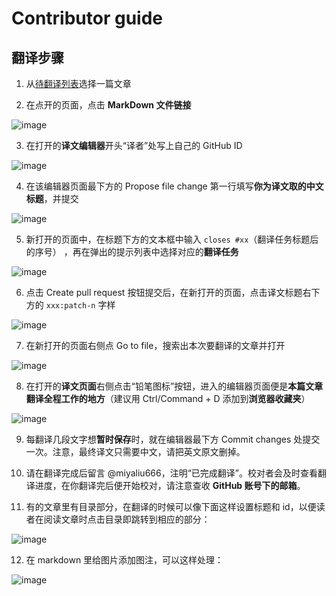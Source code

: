 # Contributor guide

## 翻译步骤

1. 从[待翻译列表][1]选择一篇文章

2. 在点开的页面，点击 **MarkDown 文件链接**

![image](https://user-images.githubusercontent.com/19358186/120214069-89d7b500-c266-11eb-9c39-8d6729e84cae.png)

3. 在打开的**译文编辑器**开头“译者”处写上自己的 GitHub ID

![image](https://user-images.githubusercontent.com/19969570/62830781-f2474380-bc46-11e9-9c8f-0750ad7f2c84.png)

4. 在该编辑器页面最下方的 Propose file change 第一行填写**你为译文取的中文标题**，并提交

![image](https://user-images.githubusercontent.com/19969570/62818127-2baf7e80-bb75-11e9-8fd1-79afe4b5e353.png)

5. 新打开的页面中，在标题下方的文本框中输入 `closes #xx`（翻译任务标题后的序号） ，再在弹出的提示列表中选择对应的**翻译任务**

![image](https://user-images.githubusercontent.com/19969570/103155510-964d7280-47db-11eb-91b6-f40ccf0fb1db.png)

6. 点击 Create pull request 按钮提交后，在新打开的页面，点击译文标题右下方的 `xxx:patch-n` 字样

![image](https://user-images.githubusercontent.com/19969570/103155575-1c69b900-47dc-11eb-9590-a2990188632b.png)

7. 在新打开的页面右侧点 Go to file，搜索出本次要翻译的文章并打开

![image](https://user-images.githubusercontent.com/19969570/103155607-5c30a080-47dc-11eb-9329-03bd94a9734a.png)

8. 在打开的**译文页面**右侧点击“铅笔图标”按钮，进入的编辑器页面便是**本篇文章翻译全程工作的地方**（建议用 Ctrl/Command + D 添加到**浏览器收藏夹**）

![image](https://user-images.githubusercontent.com/19969570/62818137-65808500-bb75-11e9-98d9-7ba710c003b5.png)

9. 每翻译几段文字想**暂时保存**时，就在编辑器最下方 Commit changes 处提交一次。注意，最终译文只需要中文，请把英文原文删掉。

10. 请在翻译完成后留言 @miyaliu666，注明“已完成翻译”。校对者会及时查看翻译进度，在你翻译完后便开始校对，请注意查收 **GitHub 账号下的邮箱**。

11. 有的文章里有目录部分，在翻译的时候可以像下面这样设置标题和 id，以便读者在阅读文章时点击目录即跳转到相应的部分：

![image](https://user-images.githubusercontent.com/19358186/168284758-4a6ca000-c6e5-4d3a-b9b9-139e5337f024.png)

12. 在 markdown 里给图片添加图注，可以这样处理：

![image](https://user-images.githubusercontent.com/19358186/168287247-4dba5249-6199-4d94-a0bc-c005ad6d25cb.png)

[1]: https://github.com/freeCodeCamp/news-translation/issues?q=is%3Aissue+is%3Aopen+label%3ATranslation-needed
